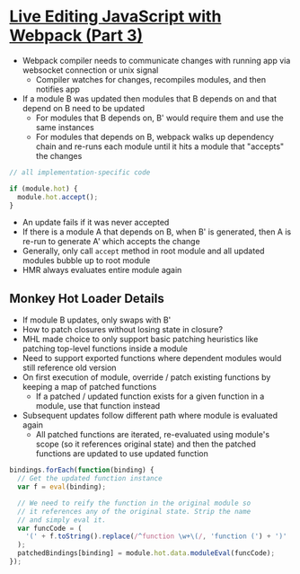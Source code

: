 # [Live Editing JavaScript with Webpack (Part 3)](https://jlongster.com/Backend-Apps-with-Webpack--Part-III)

* Webpack compiler needs to communicate changes with running app via websocket connection or unix signal
  * Compiler watches for changes, recompiles modules, and then notifies app
* If a module B was updated then modules that B depends on and that depend on B need to be updated
  * For modules that B depends on, B' would require them and use the same instances
  * For modules that depends on B, webpack walks up dependency chain and re-runs each module until it hits a module that "accepts" the changes

```javascript
// all implementation-specific code

if (module.hot) {
  module.hot.accept();
}
```

* An update fails if it was never accepted
* If there is a module A that depends on B, when B' is generated, then A is re-run to generate A' which accepts the change
* Generally, only call `accept` method in root module and all updated modules bubble up to root module
* HMR always evaluates entire module again

## Monkey Hot Loader Details

* If module B updates, only swaps with B'
* How to patch closures without losing state in closure?
* MHL made choice to only support basic patching heuristics like patching top-level functions inside a module
* Need to support exported functions where dependent modules would still reference old version
* On first execution of module, override / patch existing functions by keeping a map of patched functions
  * If a patched / updated function exists for a given function in a module, use that function instead
* Subsequent updates follow different path where module is evaluated again
  * All patched functions are iterated, re-evaluated using module's scope (so it references original state) and then the patched functions are updated to use updated function

```javascript
bindings.forEach(function(binding) {
  // Get the updated function instance
  var f = eval(binding);

  // We need to reify the function in the original module so
  // it references any of the original state. Strip the name
  // and simply eval it.
  var funcCode = (
    '(' + f.toString().replace(/^function \w+\(/, 'function (') + ')'
  );
  patchedBindings[binding] = module.hot.data.moduleEval(funcCode);
});
```
